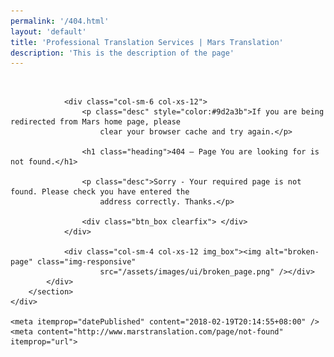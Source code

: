 ```yaml
---
permalink: '/404.html'
layout: 'default'
title: 'Professional Translation Services | Mars Translation'
description: 'This is the description of the page'
---
```


<!-- CONTENT START -->

<div itemprop="articleBody">
    <div class="content_web">
        <section class="section_white_bg pd_lg error_block clearfix">
            <div class="container">
                <div class="col-sm-1 col-xs-12"> </div>

                <div class="col-sm-6 col-xs-12">
                    <p class="desc" style="color:#9d2a3b">If you are being redirected from Mars home page, please
                        clear your browser cache and try again.</p>

                    <h1 class="heading">404 – Page You are looking for is not found.</h1>

                    <p class="desc">Sorry - Your required page is not found. Please check you have entered the
                        address correctly. Thanks.</p>

                    <div class="btn_box clearfix"> </div>
                </div>

                <div class="col-sm-4 col-xs-12 img_box"><img alt="broken-page" class="img-responsive"
                        src="/assets/images/ui/broken_page.png" /></div>
            </div>
        </section>
    </div>

    <meta itemprop="datePublished" content="2018-02-19T20:14:55+08:00" />
    <meta content="http://www.marstranslation.com/page/not-found" itemprop="url">

</div>

<!-- CONTENT END -->
